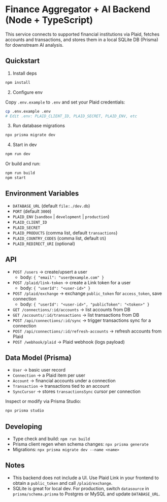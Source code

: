 # Finance Aggregator + AI Backend (Node + TypeScript)

This service connects to supported financial institutions via Plaid, fetches accounts and transactions, and stores them in a local SQLite DB (Prisma) for downstream AI analysis.

## Quickstart

1) Install deps

```bash
npm install
```

2) Configure env

Copy `.env.example` to `.env` and set your Plaid credentials:

```bash
cp .env.example .env
# Edit .env: PLAID_CLIENT_ID, PLAID_SECRET, PLAID_ENV, etc
```

3) Run database migrations

```bash
npx prisma migrate dev
```

4) Start in dev

```bash
npm run dev
```

Or build and run:

```bash
npm run build
npm start
```

## Environment Variables

- `DATABASE_URL` (default `file:./dev.db`)
- `PORT` (default `3000`)
- `PLAID_ENV` (`sandbox` | `development` | `production`)
- `PLAID_CLIENT_ID`
- `PLAID_SECRET`
- `PLAID_PRODUCTS` (comma list, default `transactions`)
- `PLAID_COUNTRY_CODES` (comma list, default `US`)
- `PLAID_REDIRECT_URI` (optional)

## API

- `POST /users` -> create/upsert a user
  - body: `{ "email": "user@example.com" }`
- `POST /plaid/link-token` -> create a Link token for a user
  - body: `{ "userId": "<user-id>" }`
- `POST /plaid/exchange` -> exchange `public_token` for `access_token`, save connection
  - body: `{ "userId": "<user-id>", "publicToken": "<token>" }`
- `GET /connections/:id/accounts` -> list accounts from DB
- `GET /accounts/:id/transactions` -> list transactions from DB
- `POST /api/connections/:id/sync` -> trigger transactions sync for a connection
- `POST /api/connections/:id/refresh-accounts` -> refresh accounts from Plaid
- `POST /webhook/plaid` -> Plaid webhook (logs payload)

## Data Model (Prisma)

- `User` -> basic user record
- `Connection` -> a Plaid item per user
- `Account` -> financial accounts under a connection
- `Transaction` -> transactions tied to an account
- `SyncCursor` -> stores `transactionsSync` cursor per connection

Inspect or modify via Prisma Studio:

```bash
npx prisma studio
```

## Developing

- Type check and build: `npm run build`
- Prisma client regen when schema changes: `npx prisma generate`
- Migrations: `npx prisma migrate dev --name <name>`

## Notes

- This backend does not include a UI. Use Plaid Link in your frontend to obtain a `public_token` and call `/plaid/exchange`.
- SQLite is great for local dev. For production, switch `datasource` in `prisma/schema.prisma` to Postgres or MySQL and update `DATABASE_URL`.
